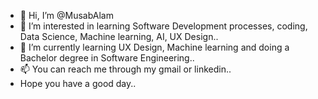 - 👋 Hi, I’m @MusabAlam
- 👀 I’m interested in learning Software Development processes, coding, Data Science, Machine learning, AI, UX Design..
- 🌱 I’m currently learning UX Design, Machine learning and doing a Bachelor degree in Software Engineering..
- 📫 You can reach me through my gmail or linkedin..
- Hope you have a good day..
